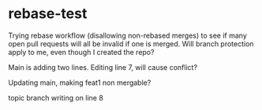 # rebase-test

Trying rebase workflow (disallowing non-rebased merges) to see if many open pull requests will all be invalid if one is merged.
Will branch protection apply to me, even though I created the repo?

Main is adding two lines. Editing line 7, will cause conflict?

Updating main, making feat1 non mergable?

topic branch writing on line 8
